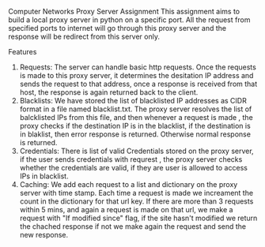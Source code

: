 Computer Networks
Proxy Server Assignment
This assignment aims to build a local proxy server in python on a specific port. All the request from specified ports to internet will go through this proxy server and the response will be redirect from this server only.

Features
1. Requests:
The server can handle basic http requests. Once the requests is made to this proxy server, it determines the desitation IP address and sends the request to that address, once a response is received from that host, the response is again returned back to the client.
2. Blacklists:
We have stored the list of blacklisted IP addresses as CIDR format in a file named blacklist.txt. The proxy server resolves the list of balcklisted IPs from this file, and then whenever a request is made , the proxy checks if the destination IP is in the blacklist, if the destination is in blaklist, then error response is returned. Otherwise normal response is returned.
3. Credentials:
There is list of valid Credentials stored on the proxy server, if the user sends credentials with requrest , the proxy server checks whether the credentials are valid, if they are user is allowed to access IPs in blacklist.
4. Caching:
We add each request to a list and dictionary on the proxy server with time stamp. Each time a request is made we increament the count in the dictionary for that url key. If there are more than 3 requests within 5 mins, and again a request is made on that url, we make a request with "If modified since" flag, if the site hasn't modified we return the chached response if not we make again the request and send the new response.

